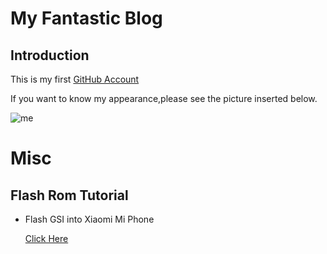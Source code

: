 
# My Fantastic Blog
## Introduction
This is my first [GitHub Account](https://github.com/jallenlau/jallenlau.github.io)

If you want to know my appearance,please see the picture inserted below.

![me](https://m.360buyimg.com/pop/jfs/t24772/84/231192659/11305/7193ec76/5b696af0Ne501395b.jpg)
# Misc
## Flash Rom Tutorial
- Flash GSI into Xiaomi Mi Phone

   [Click Here](https://github.com/jallenlau/jallenlau.github.io/blob/master/XiaomiMiPhoneFlashGSI.md)
